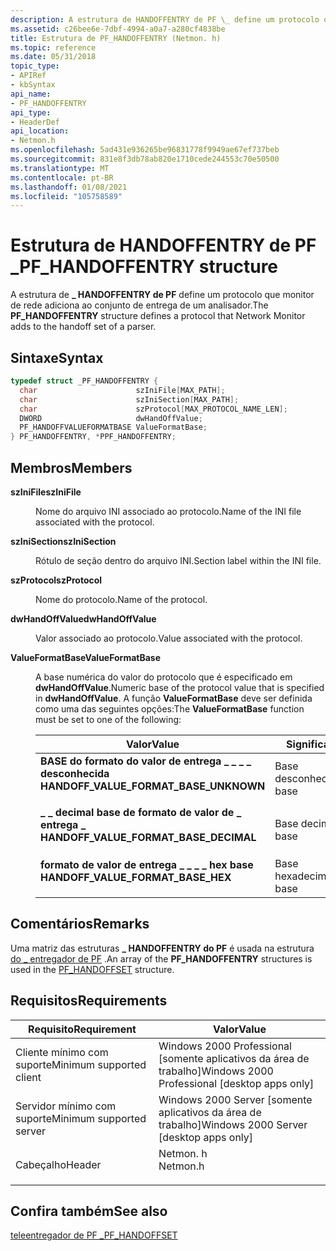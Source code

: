 ```yaml
---
description: A estrutura de HANDOFFENTRY de PF \_ define um protocolo que monitor de rede adiciona ao conjunto de entrega de um analisador.
ms.assetid: c26bee6e-7dbf-4994-a0a7-a280cf4838be
title: Estrutura de PF_HANDOFFENTRY (Netmon. h)
ms.topic: reference
ms.date: 05/31/2018
topic_type:
- APIRef
- kbSyntax
api_name:
- PF_HANDOFFENTRY
api_type:
- HeaderDef
api_location:
- Netmon.h
ms.openlocfilehash: 5ad431e936265be96831778f9949ae67ef737beb
ms.sourcegitcommit: 831e8f3db78ab820e1710cede244553c70e50500
ms.translationtype: MT
ms.contentlocale: pt-BR
ms.lasthandoff: 01/08/2021
ms.locfileid: "105758589"
---
```

# <a name="pf_handoffentry-structure"></a><span data-ttu-id="7f454-103">Estrutura de HANDOFFENTRY de PF \_</span><span class="sxs-lookup"><span data-stu-id="7f454-103">PF\_HANDOFFENTRY structure</span></span>

<span data-ttu-id="7f454-104">A estrutura de **\_ HANDOFFENTRY de PF** define um protocolo que monitor de rede adiciona ao conjunto de entrega de um analisador.</span><span class="sxs-lookup"><span data-stu-id="7f454-104">The **PF\_HANDOFFENTRY** structure defines a protocol that Network Monitor adds to the handoff set of a parser.</span></span>

## <a name="syntax"></a><span data-ttu-id="7f454-105">Sintaxe</span><span class="sxs-lookup"><span data-stu-id="7f454-105">Syntax</span></span>


```C++
typedef struct _PF_HANDOFFENTRY {
  char                      szIniFile[MAX_PATH];
  char                      szIniSection[MAX_PATH];
  char                      szProtocol[MAX_PROTOCOL_NAME_LEN];
  DWORD                     dwHandOffValue;
  PF_HANDOFFVALUEFORMATBASE ValueFormatBase;
} PF_HANDOFFENTRY, *PPF_HANDOFFENTRY;
```



## <a name="members"></a><span data-ttu-id="7f454-106">Membros</span><span class="sxs-lookup"><span data-stu-id="7f454-106">Members</span></span>

<dl> <dt>

<span data-ttu-id="7f454-107">**szIniFile**</span><span class="sxs-lookup"><span data-stu-id="7f454-107">**szIniFile**</span></span>
</dt> <dd>

<span data-ttu-id="7f454-108">Nome do arquivo INI associado ao protocolo.</span><span class="sxs-lookup"><span data-stu-id="7f454-108">Name of the INI file associated with the protocol.</span></span>

</dd> <dt>

<span data-ttu-id="7f454-109">**szIniSection**</span><span class="sxs-lookup"><span data-stu-id="7f454-109">**szIniSection**</span></span>
</dt> <dd>

<span data-ttu-id="7f454-110">Rótulo de seção dentro do arquivo INI.</span><span class="sxs-lookup"><span data-stu-id="7f454-110">Section label within the INI file.</span></span>

</dd> <dt>

<span data-ttu-id="7f454-111">**szProtocol**</span><span class="sxs-lookup"><span data-stu-id="7f454-111">**szProtocol**</span></span>
</dt> <dd>

<span data-ttu-id="7f454-112">Nome do protocolo.</span><span class="sxs-lookup"><span data-stu-id="7f454-112">Name of the protocol.</span></span>

</dd> <dt>

<span data-ttu-id="7f454-113">**dwHandOffValue**</span><span class="sxs-lookup"><span data-stu-id="7f454-113">**dwHandOffValue**</span></span>
</dt> <dd>

<span data-ttu-id="7f454-114">Valor associado ao protocolo.</span><span class="sxs-lookup"><span data-stu-id="7f454-114">Value associated with the protocol.</span></span>

</dd> <dt>

<span data-ttu-id="7f454-115">**ValueFormatBase**</span><span class="sxs-lookup"><span data-stu-id="7f454-115">**ValueFormatBase**</span></span>
</dt> <dd>

<span data-ttu-id="7f454-116">A base numérica do valor do protocolo que é especificado em **dwHandOffValue**.</span><span class="sxs-lookup"><span data-stu-id="7f454-116">Numeric base of the protocol value that is specified in **dwHandOffValue**.</span></span> <span data-ttu-id="7f454-117">A função **ValueFormatBase** deve ser definida como uma das seguintes opções:</span><span class="sxs-lookup"><span data-stu-id="7f454-117">The **ValueFormatBase** function must be set to one of the following:</span></span>



| <span data-ttu-id="7f454-118">Valor</span><span class="sxs-lookup"><span data-stu-id="7f454-118">Value</span></span>                                                                                                                                                                                                                        | <span data-ttu-id="7f454-119">Significado</span><span class="sxs-lookup"><span data-stu-id="7f454-119">Meaning</span></span>                     |
|------------------------------------------------------------------------------------------------------------------------------------------------------------------------------------------------------------------------------|-----------------------------|
| <span id="HANDOFF_VALUE_FORMAT_BASE_UNKNOWN"></span><span id="handoff_value_format_base_unknown"></span><dl> <span data-ttu-id="7f454-120"><dt>**BASE do formato do valor de entrega \_ \_ \_ \_ desconhecida**</dt></span><span class="sxs-lookup"><span data-stu-id="7f454-120"><dt>**HANDOFF\_VALUE\_FORMAT\_BASE\_UNKNOWN**</dt></span></span> </dl> | <span data-ttu-id="7f454-121">Base desconhecida</span><span class="sxs-lookup"><span data-stu-id="7f454-121">Unknown base</span></span><br/>     |
| <span id="HANDOFF_VALUE_FORMAT_BASE_DECIMAL"></span><span id="handoff_value_format_base_decimal"></span><dl> <span data-ttu-id="7f454-122"><dt>**\_ \_ decimal base de formato de valor de \_ entrega \_**</dt></span><span class="sxs-lookup"><span data-stu-id="7f454-122"><dt>**HANDOFF\_VALUE\_FORMAT\_BASE\_DECIMAL**</dt></span></span> </dl> | <span data-ttu-id="7f454-123">Base decimal</span><span class="sxs-lookup"><span data-stu-id="7f454-123">Decimal base</span></span><br/>     |
| <span id="HANDOFF_VALUE_FORMAT_BASE_HEX"></span><span id="handoff_value_format_base_hex"></span><dl> <span data-ttu-id="7f454-124"><dt>**formato de valor de entrega \_ \_ \_ \_ hex base**</dt></span><span class="sxs-lookup"><span data-stu-id="7f454-124"><dt>**HANDOFF\_VALUE\_FORMAT\_BASE\_HEX**</dt></span></span> </dl>             | <span data-ttu-id="7f454-125">Base hexadecimal</span><span class="sxs-lookup"><span data-stu-id="7f454-125">Hexadecimal base</span></span><br/> |



 

</dd> </dl>

## <a name="remarks"></a><span data-ttu-id="7f454-126">Comentários</span><span class="sxs-lookup"><span data-stu-id="7f454-126">Remarks</span></span>

<span data-ttu-id="7f454-127">Uma matriz das estruturas **\_ HANDOFFENTRY do PF** é usada na estrutura [do \_ entregador de PF](pf-handoffset.md) .</span><span class="sxs-lookup"><span data-stu-id="7f454-127">An array of the **PF\_HANDOFFENTRY** structures is used in the [PF\_HANDOFFSET](pf-handoffset.md) structure.</span></span>

## <a name="requirements"></a><span data-ttu-id="7f454-128">Requisitos</span><span class="sxs-lookup"><span data-stu-id="7f454-128">Requirements</span></span>



| <span data-ttu-id="7f454-129">Requisito</span><span class="sxs-lookup"><span data-stu-id="7f454-129">Requirement</span></span> | <span data-ttu-id="7f454-130">Valor</span><span class="sxs-lookup"><span data-stu-id="7f454-130">Value</span></span> |
|-------------------------------------|-------------------------------------------------------------------------------------|
| <span data-ttu-id="7f454-131">Cliente mínimo com suporte</span><span class="sxs-lookup"><span data-stu-id="7f454-131">Minimum supported client</span></span><br/> | <span data-ttu-id="7f454-132">Windows 2000 Professional \[somente aplicativos da área de trabalho\]</span><span class="sxs-lookup"><span data-stu-id="7f454-132">Windows 2000 Professional \[desktop apps only\]</span></span><br/>                          |
| <span data-ttu-id="7f454-133">Servidor mínimo com suporte</span><span class="sxs-lookup"><span data-stu-id="7f454-133">Minimum supported server</span></span><br/> | <span data-ttu-id="7f454-134">Windows 2000 Server \[somente aplicativos da área de trabalho\]</span><span class="sxs-lookup"><span data-stu-id="7f454-134">Windows 2000 Server \[desktop apps only\]</span></span><br/>                                |
| <span data-ttu-id="7f454-135">Cabeçalho</span><span class="sxs-lookup"><span data-stu-id="7f454-135">Header</span></span><br/>                   | <dl> <span data-ttu-id="7f454-136"><dt>Netmon. h</dt></span><span class="sxs-lookup"><span data-stu-id="7f454-136"><dt>Netmon.h</dt></span></span> </dl> |



## <a name="see-also"></a><span data-ttu-id="7f454-137">Confira também</span><span class="sxs-lookup"><span data-stu-id="7f454-137">See also</span></span>

<dl> <dt>

[<span data-ttu-id="7f454-138">teleentregador de PF \_</span><span class="sxs-lookup"><span data-stu-id="7f454-138">PF\_HANDOFFSET</span></span>](pf-handoffset.md)
</dt> </dl>

 

 




